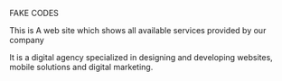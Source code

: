 FAKE CODES

This is A web site which shows all available services provided by our company

It is a digital agency specialized in designing and developing websites, mobile solutions and digital marketing.